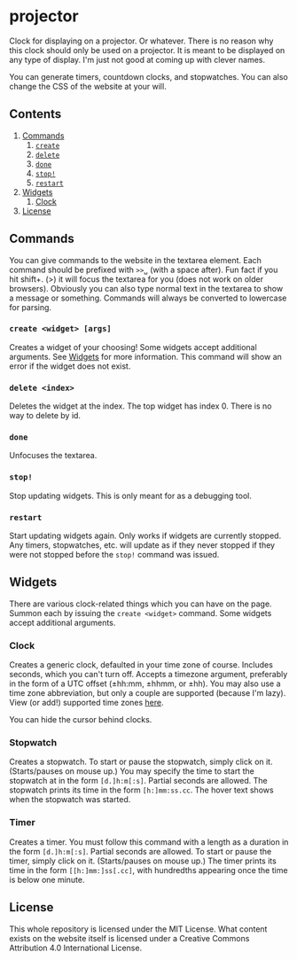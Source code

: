 # projector
Clock for displaying on a projector. Or whatever. There is no reason why this clock should only be used on a projector. It is meant to be displayed on any type of display. I'm just not good at coming up with clever names.

You can generate timers, countdown clocks, and stopwatches. You can also change the CSS of the website at your will.

## Contents

1. [Commands](#commands)
    1. [`create`](#create)
    2. [`delete`](#delete)
    3. [`done`](#done)
    4. [`stop!`](#stop)
    5. [`restart`](#restart)
2. [Widgets](#widgets)
    1. [Clock](#clock)
3. [License](#license)

## Commands
You can give commands to the website in the textarea element. Each command should be prefixed with `>>␣` (with a space after). Fun fact if you hit shift+. (>) it will focus the textarea for you (does not work on older browsers). Obviously you can also type normal text in the textarea to show a message or something. Commands will always be converted to lowercase for parsing.

### `create <widget> [args]`
Creates a widget of your choosing! Some widgets accept additional arguments. See [Widgets](#widgets) for more information. This command will show an error if the widget does not exist.

### `delete <index>`
Deletes the widget at the index. The top widget has index 0. There is no way to delete by id.

### `done`
Unfocuses the textarea.

### `stop!`
Stop updating widgets. This is only meant for as a debugging tool.

### `restart`
Start updating widgets again. Only works if widgets are currently stopped. Any timers, stopwatches, etc. will update as if they never stopped if they were not stopped before the `stop!` command was issued.

## Widgets
There are various clock-related things which you can have on the page. Summon each by issuing the `create <widget>` command. Some widgets accept additional arguments.

### Clock
Creates a generic clock, defaulted in your time zone of course. Includes seconds, which you can't turn off. Accepts a timezone argument, preferably in the form of a UTC offset (±hh:mm, ±hhmm, or ±hh). You may also use a time zone abbreviation, but only a couple are supported (because I'm lazy). View (or add!) supported time zones [here](assets/tzAbbrs.js).

You can hide the cursor behind clocks.

### Stopwatch
Creates a stopwatch. To start or pause the stopwatch, simply click on it. (Starts/pauses on mouse up.) You may specify the time to start the stopwatch at in the form `[d.]h:m[:s]`. Partial seconds are allowed. The stopwatch prints its time in the form `[h:]mm:ss.cc`. The hover text shows when the stopwatch was started.

### Timer
Creates a timer. You must follow this command with a length as a duration in the form `[d.]h:m[:s]`. Partial seconds are allowed. To start or pause the timer, simply click on it. (Starts/pauses on mouse up.) The timer prints its time in the form `[[h:]mm:]ss[.cc]`, with hundredths appearing once the time is below one minute.

## License
This whole repository is licensed under the MIT License. What content exists on the website itself is licensed under a Creative Commons Attribution 4.0 International License.
